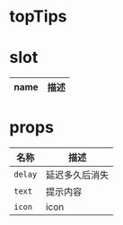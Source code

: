 # topTips


# slot

| name                 | 描述                         |
|----------------------|------------------------------|



# props

| 名称                  | 描述                         |
|----------------------|------------------------------|
|`delay`               | 延迟多久后消失 |
|`text`                | 提示内容 |
|`icon`                | icon |


